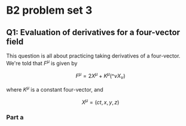 <!--  -->

# B2 problem set 3

## Q1: Evaluation of derivatives for a four-vector field

This question is all about practicing taking derivatives of a four-vector.
We're told that $F^\mu$ is given by

$$
F^\mu = 2X^\mu + K^\mu (\^\nu X_\nu)
$$

where $K^\mu$ is a constant four-vector, and

$$
X^\mu = \left( ct,\, x,\, y,\, z\right)
$$

### Part a

<blockquote>

</blockquote>
